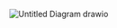 ![Untitled Diagram drawio](https://github.com/AhmetKasap/microservices-ecommerce/assets/68094089/acf35633-d3be-41e9-8162-d3d4d291ecd2)
